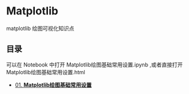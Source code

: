 # Matplotlib
matplotlib 绘图可视化知识点
## 目录
可以在 Notebook 中打开 Matplotlib绘图基础常用设置.ipynb ,或者直接打开 Matplotlib绘图基础常用设置.html

 - [01. **Matplotlib绘图基础常用设置**](Matplotlib绘图基础常用设置/Matplotlib绘图基础常用设置.md)
